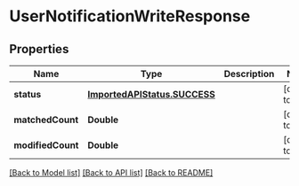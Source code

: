 # UserNotificationWriteResponse
## Properties

| Name | Type | Description | Notes |
|------------ | ------------- | ------------- | -------------|
| **status** | [**ImportedAPIStatus.SUCCESS**](ImportedAPIStatus.SUCCESS.md) |  | [default to null] |
| **matchedCount** | **Double** |  | [default to null] |
| **modifiedCount** | **Double** |  | [default to null] |

[[Back to Model list]](../README.md#documentation-for-models) [[Back to API list]](../README.md#documentation-for-api-endpoints) [[Back to README]](../README.md)

